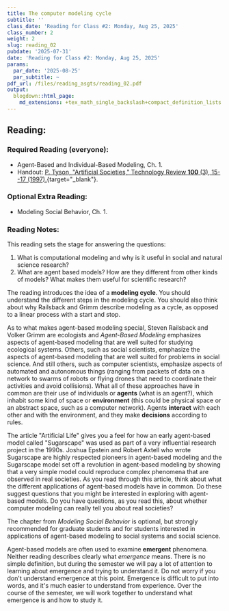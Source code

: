 ```yaml
---
title: The computer modeling cycle
subtitle: ''
class_date: 'Reading for Class #2: Monday, Aug 25, 2025'
class_number: 2
weight: 2
slug: reading_02
pubdate: '2025-07-31'
date: 'Reading for Class #2: Monday, Aug 25, 2025'
params:
  par_date: '2025-08-25'
  par_subtitle: ~
pdf_url: /files/reading_asgts/reading_02.pdf
output:
  blogdown::html_page:
    md_extensions: +tex_math_single_backslash+compact_definition_lists
---
```

## Reading:

### Required Reading (everyone):

* Agent-Based and Individual-Based Modeling, Ch. 1.
* Handout: [P. Tyson, "Artificial Societies," Technology Review **100** (3), 15--17 (1997).](/files/reading/Tyson_Artificial_Societies_1997.pdf){target="_blank"}.

### Optional Extra Reading:

* Modeling Social Behavior, Ch. 1.

### Reading Notes:

This reading sets the stage for answering the questions:

1. What is computational modeling and why is it useful in social and natural science research?
1. What are agent based models? How are they different from other kinds of models? What makes them useful for scientific research?

The reading introduces the idea of a **modeling cycle**. You should understand the different steps in the modeling cycle. You should also think about why Railsback and Grimm describe modeling as a cycle, as opposed to a linear process with a start and stop.  

As to what makes agent-based modeling special, Steven Railsback and Volker Grimm are ecologists and _Agent-Based Modeling_ emphasizes aspects of agent-based modeling that are well suited for studying ecological systems. Others, such as social scientists, emphasize the aspects of agent-based modeling that are well suited for problems in social science. And still others, such as computer scientists, emphasize aspects of automated and autonomous things (ranging from packets of data on a network to swarms of robots or flying drones that need to coordinate their activities and avoid collisions). What all of these approaches have in common are their use of individuals or **agents** (what is an agent?), which inhabit some kind of space or **environment** (this could be physical space or an abstract space, such as a computer network). Agents **interact** with each other and with the environment, and they make **decisions** according to rules.

The article "Artificial Life" gives you a feel for how an early agent-based model called "Sugarscape" was used as part of a very influential research project in the 1990s. Joshua Epstein and Robert Axtell who wrote Sugarscape are highly respected pioneers in agent-based modeling and the Sugarscape model set off a revolution in agent-based modeling by showing that a very simple model could reproduce complex phenomena that are observed in real societies. As you read through this article, think about what the different applications of agent-based models have in common. Do these suggest questions that you might be interested in exploring with agent-based models. Do you have questions, as you read this, about whether computer modeling can really tell you about real societies?

The chapter from _Modeling Social Behavior_ is optional, but strongly recommended for graduate students and for students interested in applications of agent-based modeling to social systems and social science.

Agent-based models are often used to examine **emergent** phenomena. Neither reading describes clearly what _emergence_ means. There is no simple definition, but during the semester we will pay a lot of attention to learning about emergence and trying to understand it. Do not worry if you don't understand emergence at this point. Emergence is difficult to put into words, and it's much easier to understand from experience. Over the course of the semester, we will work together to understand what emergence is and how to study it.
